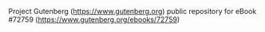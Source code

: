 Project Gutenberg (https://www.gutenberg.org) public repository
for eBook #72759 (https://www.gutenberg.org/ebooks/72759)
